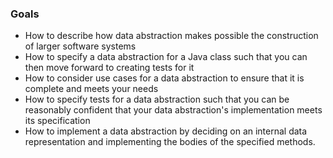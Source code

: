 ### Goals

- How to describe how data abstraction makes possible the construction of larger software systems
- How to specify a data abstraction for a Java class such that you can then move forward to creating tests for it
- How to consider use cases for a data abstraction to ensure that it is complete and meets your needs
- How to specify tests for a data abstraction such that you can be reasonably confident that your data abstraction's implementation meets its specification
- How to implement a data abstraction by deciding on an internal data representation and implementing the bodies of the specified methods.

